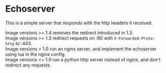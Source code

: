 # Echoserver

This is a simple server that responds with the http headers it received.

Image versions >= 1.4 removes the redirect introduced in 1.3.  
Image versions >= 1.3 redirect requests on :80 with `X-Forwarded-Proto: http` to :443.  
Image versions > 1.0 run an nginx server, and implement the echoserver using lua in the nginx config.  
Image versions <= 1.0 run a python http server instead of nginx, and don't redirect any requests.

